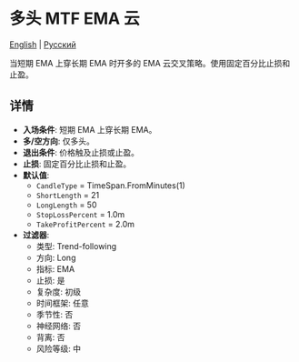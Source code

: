 # 多头 MTF EMA 云
[English](README.md) | [Русский](README_ru.md)

当短期 EMA 上穿长期 EMA 时开多的 EMA 云交叉策略。使用固定百分比止损和止盈。

## 详情

- **入场条件**: 短期 EMA 上穿长期 EMA。
- **多/空方向**: 仅多头。
- **退出条件**: 价格触及止损或止盈。
- **止损**: 固定百分比止损和止盈。
- **默认值**:
  - `CandleType` = TimeSpan.FromMinutes(1)
  - `ShortLength` = 21
  - `LongLength` = 50
  - `StopLossPercent` = 1.0m
  - `TakeProfitPercent` = 2.0m
- **过滤器**:
  - 类型: Trend-following
  - 方向: Long
  - 指标: EMA
  - 止损: 是
  - 复杂度: 初级
  - 时间框架: 任意
  - 季节性: 否
  - 神经网络: 否
  - 背离: 否
  - 风险等级: 中
